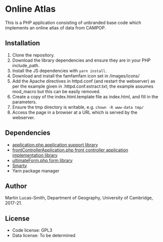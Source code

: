# Online Atlas

This is a PHP application consisting of unbranded base code which implements an online atlas of data from CAMPOP.


Installation
------------

1. Clone the repository.
2. Download the library dependencies and ensure they are in your PHP include_path.
3. Install the JS dependencies with `yarn install`.
3. Download and install the famfamfam icon set in /images/icons/
4. Add the Apache directives in httpd.conf (and restart the webserver) as per the example given in .httpd.conf.extract.txt; the example assumes mod_macro but this can be easily removed.
5. Create a copy of the index.html.template file as index.html, and fill in the parameters.
6. Ensure the tmp directory is writable, e.g. `chown -R www-data tmp/`
7. Access the page in a browser at a URL which is served by the webserver.


Dependencies
------------

* [application.php application support library](https://download.geog.cam.ac.uk/projects/application/)
* [frontControllerApplication.php front controller application implementation library](https://download.geog.cam.ac.uk/projects/frontcontrollerapplication/)
* [ultimateForm.php form library](https://download.geog.cam.ac.uk/projects/ultimateform/)
* [Smarty](https://www.smarty.net/)
* Yarn package manager

Author
------

Martin Lucas-Smith, Department of Geography, University of Cambridge, 2017-21.


License
-------

- Code license: GPL3
- Data license: To be determined
